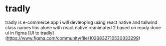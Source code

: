 # tradly

tradly is e-commerce app i will devleoping using react native and tailwind class names libs alone with react native reanimated 2 based on ready done ui in figma 
[UI to tradly] (https://www.figma.com/community/file/1026832710530333299)
